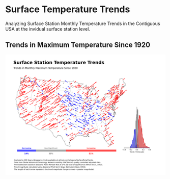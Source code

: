 # Surface Temperature Trends
Analyzing Surface Station Monthly Temperature Trends in the Contiguous USA at the invidual surface station level.

## Trends in Maximum Temperature Since 1920
![alt text](https://raw.githubusercontent.com/willgeary/SurfaceTempTrends/main/outputs/trends/Trends%20in%20Monthly%20Maximum%20Temperature%20Since%201920.png)

